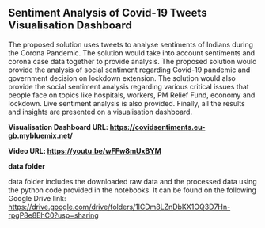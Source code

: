 
<h2>Sentiment Analysis of Covid-19 Tweets Visualisation Dashboard</h2>

The proposed solution uses tweets to analyse sentiments of Indians during the Corona Pandemic. The solution would take into account sentiments and corona case data together to provide analysis. The proposed solution would provide the analysis of social sentiment regarding Covid-19 pandemic and government decision on lockdown extension. The solution would also provide the social sentiment analysis regarding various critical issues that people face on topics like hospitals, workers, PM Relief Fund, economy and lockdown. Live sentiment analysis is also provided. Finally, all the results and insights are presented on a visualisation dashboard.

<b>Visualisation Dashboard URL: https://covidsentiments.eu-gb.mybluemix.net/</b>

<b>Video URL: https://youtu.be/wFFw8mUxBYM</b>

<b>data folder</b>

data folder includes the downloaded raw data and the processed data using the python code provided in the notebooks. It can be found on the following Google Drive link: https://drive.google.com/drive/folders/1lCDm8LZnDbKX1OQ3D7Hn-rpgP8e8EhC0?usp=sharing

